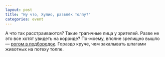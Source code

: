 ```yaml
---
layout: post
title: "Ну что, Хулио, развлёк толпу?"
categories: event
---
```

А что так расстраиваются? Такие трагичные лица у зрителей. Разве не это все хотят увидеть на корриде? По-моему, вполне зрелищно вышло — [рогом в подбородок](https://www.1tv.ru/news/world/154717). Гораздо круче, чем закалывать шпагами животных на потеху толпе.